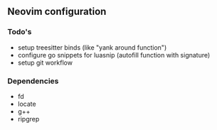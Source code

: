 ## Neovim configuration

### Todo's
- setup treesitter binds (like "yank around function")
- configure go snippets for luasnip (autofill function with signature)
- setup git workflow

### Dependencies
- fd
- locate
- g++
- ripgrep



